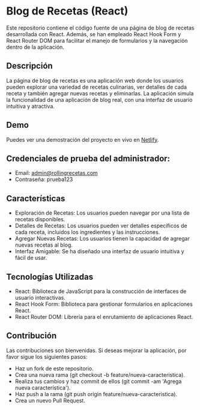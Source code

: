 
# Blog de Recetas (React)

Este repositorio contiene el código fuente de una página de blog de recetas desarrollada con React. Además, se han empleado React Hook Form y React Router DOM para facilitar el manejo de formularios y la navegación dentro de la aplicación.

## Descripción

La página de blog de recetas es una aplicación web donde los usuarios pueden explorar una variedad de recetas culinarias, ver detalles de cada receta y también agregar nuevas recetas y eliminarlas. La aplicación simula la funcionalidad de una aplicación de blog real, con una interfaz de usuario intuitiva y atractiva.

## Demo
Puedes ver una demostración del proyecto en vivo en [Netlify](https://blog-recetas-cocina.netlify.app/).

## Credenciales de prueba del administrador: 

- Email: admin@rollingrecetas.com
- Contraseña: prueba123

## Características

- Exploración de Recetas: Los usuarios pueden navegar por una lista de recetas disponibles.
- Detalles de Recetas: Los usuarios pueden ver detalles específicos de cada receta, incluidos los ingredientes y las instrucciones.
- Agregar Nuevas Recetas: Los usuarios tienen la capacidad de agregar nuevas recetas al blog.
- Interfaz Amigable: Se ha diseñado una interfaz de usuario intuitiva y fácil de usar.

## Tecnologías Utilizadas

- React: Biblioteca de JavaScript para la construcción de interfaces de usuario interactivas.
- React Hook Form: Biblioteca para gestionar formularios en aplicaciones React.
- React Router DOM: Librería para el enrutamiento de aplicaciones React.


## Contribución
Las contribuciones son bienvenidas. Si deseas mejorar la aplicación, por favor sigue los siguientes pasos:

- Haz un fork de este repositorio.
- Crea una nueva rama (git checkout -b feature/nueva-caracteristica).
- Realiza tus cambios y haz commit de ellos (git commit -am 'Agrega nueva característica').
- Haz push a la rama (git push origin feature/nueva-caracteristica).
- Crea un nuevo Pull Request.


